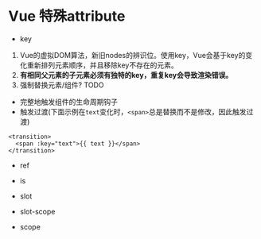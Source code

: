 # Vue 特殊attribute
- key
1. Vue的虚拟DOM算法，新旧nodes的辨识位。使用key，Vue会基于key的变化重新排列元素顺序，并且移除key不存在的元素。   
2. **有相同父元素的子元素必须有独特的key，重复key会导致渲染错误。**
3. 强制替换元素/组件? TODO
  - 完整地触发组件的生命周期钩子
  - 触发过渡(下面示例在`text`变化时，`<span>`总是替换而不是修改，因此触发过渡)
  ```
  <transition>
    <span :key="text">{{ text }}</span>
  </transition>
  ```

- ref

- is
- slot
- slot-scope
- scope